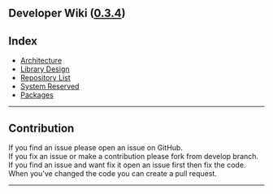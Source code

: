 Developer Wiki ([0.3.4](/history.md))
------------

## Index

* [Architecture](/architecture.md)
* [Library Design](/library-design.md)
* [Repository List](/repository-list.md)
* [System Reserved](/system-reserved.md)
* [Packages](/packages.md)

---

## Contribution

If you find an issue please open an issue on GitHub.  
If you fix an issue or make a contribution please fork from develop branch.  
If you find an issue and want fix it open an issue first then fix the code.  
When you've changed the code you can create a pull request.

---



